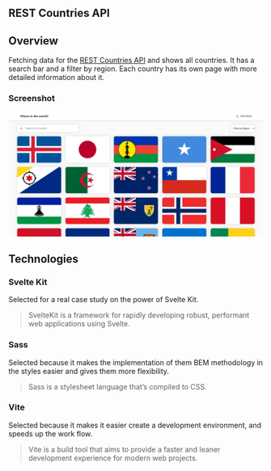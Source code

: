 ## REST Countries API
## Overview
Fetching data for the [REST Countries API](https://restcountries.com/) and shows all countries. It has a search bar and a filter by region. Each country has its own page with more detailed information about it.

### Screenshot
![Page in desktop](./screenshot.jfif)

## Technologies 

### Svelte Kit
Selected for a real case study on the power of Svelte Kit.

> SvelteKit is a framework for rapidly developing robust, performant web applications using Svelte.

### Sass
Selected because it makes the implementation of them BEM methodology in the styles easier and gives them more flexibility.

> Sass is a stylesheet language that’s compiled to CSS.

### Vite
Selected because it makes it easier create a development environment, and speeds up the work flow.

> Vite is a build tool that aims to provide a faster and leaner development experience for modern web projects.